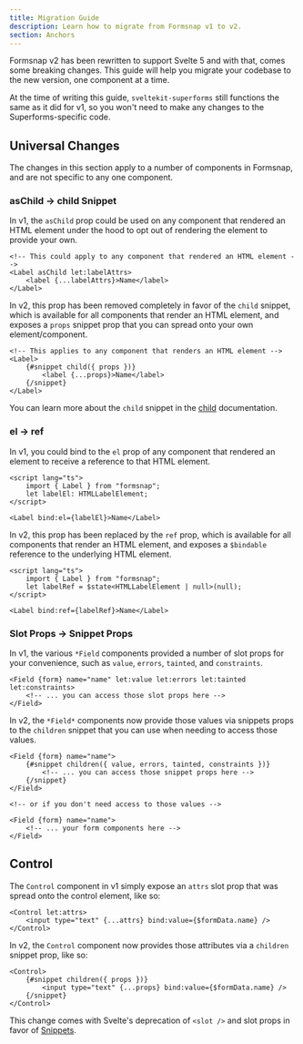 ```yaml
---
title: Migration Guide
description: Learn how to migrate from Formsnap v1 to v2.
section: Anchors
---
```


Formsnap v2 has been rewritten to support Svelte 5 and with that, comes some breaking changes. This guide will help you migrate your codebase to the new version, one component at a time.

At the time of writing this guide, `sveltekit-superforms` still functions the same as it did for v1, so you won't need to make any changes to the Superforms-specific code.

## Universal Changes

The changes in this section apply to a number of components in Formsnap, and are not specific to any one component.

### asChild -> child Snippet

In v1, the `asChild` prop could be used on any component that rendered an HTML element under the hood to opt out of rendering the element to provide your own.

```svelte title="Formsnap v1 (old)"
<!-- This could apply to any component that rendered an HTML element -->
<Label asChild let:labelAttrs>
	<label {...labelAttrs}>Name</label>
</Label>
```

In v2, this prop has been removed completely in favor of the `child` snippet, which is available for all components that render an HTML element, and exposes a `props` snippet prop that you can spread onto your own element/component.

```svelte title="Formsnap v2 (new)"
<!-- This applies to any component that renders an HTML element -->
<Label>
	{#snippet child({ props })}
		<label {...props}>Name</label>
	{/snippet}
</Label>
```

You can learn more about the `child` snippet in the [child](/docs/composition/child) documentation.

### el -> ref

In v1, you could bind to the `el` prop of any component that rendered an element to receive a reference to that HTML element.

```svelte title="Formsnap v1 (old)"
<script lang="ts">
	import { Label } from "formsnap";
	let labelEl: HTMLLabelElement;
</script>

<Label bind:el={labelEl}>Name</Label>
```

In v2, this prop has been replaced by the `ref` prop, which is available for all components that render an HTML element, and exposes a `$bindable` reference to the underlying HTML element.

```svelte title="FOrmsnap v2 (new)"
<script lang="ts">
	import { Label } from "formsnap";
	let labelRef = $state<HTMLLabelElement | null>(null);
</script>

<Label bind:ref={labelRef}>Name</Label>
```

### Slot Props -> Snippet Props

In v1, the various `*Field` components provided a number of slot props for your convenience, such as `value`, `errors`, `tainted`, and `constraints`.

```svelte title="Formsnap v1 (old)"
<Field {form} name="name" let:value let:errors let:tainted let:constraints>
	<!-- ... you can access those slot props here -->
</Field>
```

In v2, the `*Field*` components now provide those values via snippets props to the `children` snippet that you can use when needing to access those values.

```svelte title="Formsnap v2 (new)"
<Field {form} name="name">
	{#snippet children({ value, errors, tainted, constraints })}
		<!-- ... you can access those snippet props here -->
	{/snippet}
</Field>

<!-- or if you don't need access to those values -->

<Field {form} name="name">
	<!-- ... your form components here -->
</Field>
```

## Control

The `Control` component in v1 simply expose an `attrs` slot prop that was spread onto the control element, like so:

```svelte title="Formsnap v1 (old)"
<Control let:attrs>
	<input type="text" {...attrs} bind:value={$formData.name} />
</Control>
```

In v2, the `Control` component now provides those attributes via a `children` snippet prop, like so:

```svelte title="Formsnap v2 (new)"
<Control>
	{#snippet children({ props })}
		<input type="text" {...props} bind:value={$formData.name} />
	{/snippet}
</Control>
```

This change comes with Svelte's deprecation of `<slot />` and slot props in favor of [Snippets](https://svelte.dev/docs/svelte/snippet).
